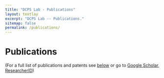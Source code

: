 ```yaml
---
title: "DCPS Lab - Publications"
layout: textlay
excerpt: "DCPS Lab -- Publications."
sitemap: false
permalink: /publications/
---
```



# Publications
(For a full list of publications and patents see [below](#full-list-of-publications) or go to [Google Scholar](https://scholar.google.ch/citations?user=TqxYWZsAAAAJ), [ResearcherID](https://www.researcherid.com/rid/D-7763-2012))


<script src="https://bibbase.org/show?bib=diner007.github.io%2Fref.bib&jsonp=1"></script>



